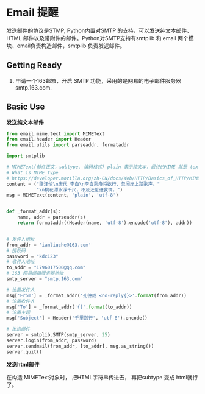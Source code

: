 # Email 提醒

发送邮件的协议是STMP, Python内置对SMTP 的支持，可以发送纯文本邮件、HTML 邮件以及带附件的邮件。Python对SMTP支持有smtplib 和 email 两个模块、email负责构造邮件，smtplib 负责发送邮件。



## Getting Ready

1. 申请一个163邮箱，开启 SMTP 功能，采用的是网易的电子邮件服务器 smtp.163.com.

## Basic Use

**发送纯文本邮件**

```python
from email.mime.text import MIMEText
from email.header import Header
from email.utils import parseaddr, formataddr

import smtplib

# MIMEText(邮件正文，subtype, 编码格式) plain 表示纯文本，最终的MIME 就是 text/plain
# What is MIME type
# https://developer.mozilla.org/zh-CN/docs/Web/HTTP/Basics_of_HTTP/MIME_types
content = ("赠汪伦\n唐代 李白\n李白乘舟将欲行，忽闻岸上踏歌声。"
           "\n桃花潭水深千尺，不及汪伦送我情。")
msg = MIMEText(content, 'plain', 'utf-8')


def _format_addr(s):
    name, addr = parseaddr(s)
    return formataddr((Header(name, 'utf-8').encode('utf-8'), addr))


# 发件人地址
from_addr = 'iamliuche@163.com'
# 授权码
password = "kdc123"
# 收件人地址
to_addr = "1796017500@qq.com"
# 163 网易邮箱服务器地址
smtp_server = "smtp.163.com"

# 设置发件人
msg['From'] = _format_addr('孔德成 <no-reply{}>'.format(from_addr))
# 设置收件人
msg['To'] = _format_addr('{}'.format(to_addr))
# 设置主题
msg['Subject'] = Header('千里送行', 'utf-8').encode()

# 发送邮件
server = smtplib.SMTP(smtp_server, 25)
server.login(from_addr, password)
server.sendmail(from_addr, [to_addr], msg.as_string())
server.quit()

```

**发送html邮件**

在构造 MIMEText对象时， 把HTML字符串传进去， 再把subtype 变成 html就行了。